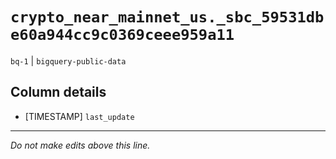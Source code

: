 # `crypto_near_mainnet_us._sbc_59531dbe60a944cc9c0369ceee959a11`
`bq-1` | `bigquery-public-data`

## Column details
* [TIMESTAMP] `last_update`

-------------------------------------------------------------------------------
*Do not make edits above this line.*
